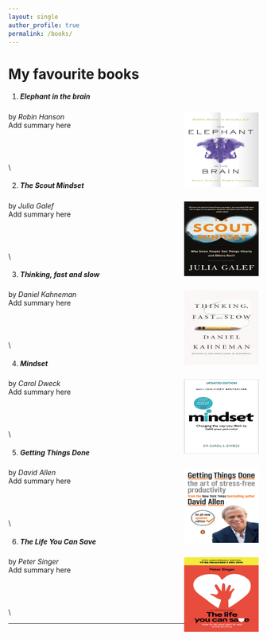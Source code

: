 ```yaml
---
layout: single
author_profile: true
permalink: /books/
---
```


# My favourite books

1. ##### **Elephant in the brain** 
by *Robin Hanson*
<img style="float: right;" src="\assets\images\books\elephant.jpg" height=150 width=150>
\
Add summary here
\
\
\
\
\
\


2. ##### **The Scout Mindset**
by *Julia Galef*
<img style="float: right;" src="\assets\images\books\scout.jpg" height=150 width=150>
\
Add summary here
\
\
\
\
\
\


3. ##### **Thinking, fast and slow**
by *Daniel Kahneman*
<img style="float: right;" src="\assets\images\books\thinking.jpg" height=150 width=150>
\
Add summary here
\
\
\
\
\
\


4. ##### **Mindset**
by *Carol Dweck*
<img style="float: right;" src="\assets\images\books\mindset.jpg" height=150 width=150>
\
Add summary here
\
\
\
\
\
\


5. ##### **Getting Things Done**
by *David Allen*
<img style="float: right;" src="\assets\images\books\getting-things-done-3.jpg" height=150 width=150>
\
Add summary here
\
\
\
\
\
\


6. ##### **The Life You Can Save**
by *Peter Singer*
<img style="float: right;" src="\assets\images\books\book_BP.jpeg" height=150 width=150>
\
Add summary here
\
\
\
\
\
\

---
